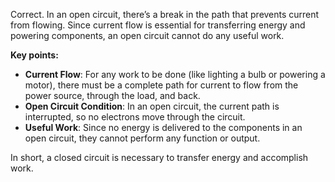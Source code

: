 Correct. In an open circuit, there’s a break in the path that prevents current from flowing. Since current flow is essential for transferring energy and powering components, an open circuit cannot do any useful work.

**Key points:**
- **Current Flow**: For any work to be done (like lighting a bulb or powering a motor), there must be a complete path for current to flow from the power source, through the load, and back.
- **Open Circuit Condition**: In an open circuit, the current path is interrupted, so no electrons move through the circuit.
- **Useful Work**: Since no energy is delivered to the components in an open circuit, they cannot perform any function or output.

In short, a closed circuit is necessary to transfer energy and accomplish work.
